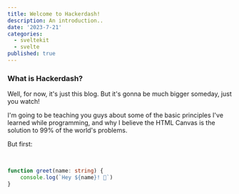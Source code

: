 ```yaml
---
title: Welcome to Hackerdash!
description: An introduction..
date: '2023-7-21'
categories:
  - sveltekit
  - svelte
published: true
---
```


### What is Hackerdash?

Well, for now, it's just this blog. But it's gonna be much bigger someday, just you watch!

I'm going to be teaching you guys about some of the basic principles I've learned while programming, and why I believe the HTML Canvas is the solution to 99% of the world's problems.

But first:

&nbsp;

```ts
function greet(name: string) {
	console.log(`Hey ${name}! 👋`)
}
```
